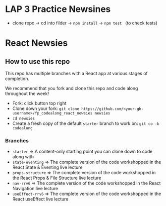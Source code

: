# LAP 3 Practice Newsines 

- clone repo -> cd into filder -> `npm install` -> `npm test ` (to check tests)



# React Newsies


## How to use this repo
This repo has multiple branches with a React app at various stages of completion.

We recommend that you fork and clone this repo and code along throughout the week!

- Fork: click button top right
- Clone down your fork: `git clone https://github.com/<your-gh-username>/fp_codealong_react_newsies newsies`
- `cd newsies`
- Create a fresh copy of the default `starter` branch to work on: `git co -b codealong`

### Branches
- `starter` => A content-only starting point you can clone down to code along with
- `state-eventing` => The complete version of the code workshopped in the React State & Eventing live lecture
- `props-structure` => The complete version of the code workshopped in the React Props & File Structure live lecture
- `nav-rrv6` => The complete version of the code workshopped in the React Navigation live lecture
- `useEffect-rrv6` => The complete version of the code workshopped in the React useEffect live lecture

